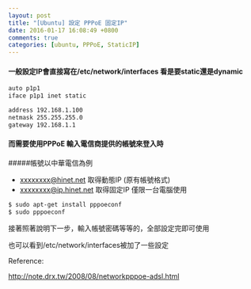 ```yaml
---
layout: post
title: "[Ubuntu] 設定 PPPoE 固定IP"
date: 2016-01-17 16:08:49 +0800
comments: true
categories: [ubuntu, PPPoE, StaticIP]
---
```


#### 一般設定IP會直接寫在/etc/network/interfaces 看是要static還是dynamic

```bash /etc/network/interfaces
auto p1p1
iface p1p1 inet static

address 192.168.1.100
netmask 255.255.255.0
gateway 192.168.1.1
```

#### 而需要使用PPPoE 輸入電信商提供的帳號來登入時

#####帳號以中華電信為例

* xxxxxxxx@hinet.net        取得動態IP (原有帳號格式)
* xxxxxxxx@ip.hinet.net     取得固定IP  僅限一台電腦使用

```bash
$ sudo apt-get install pppoeconf
$ sudo pppoeconf
```
接著照著說明下一步，輸入帳號密碼等等的，全部設定完即可使用

也可以看到/etc/network/interfaces被加了一些設定

Reference: 

http://note.drx.tw/2008/08/networkpppoe-adsl.html